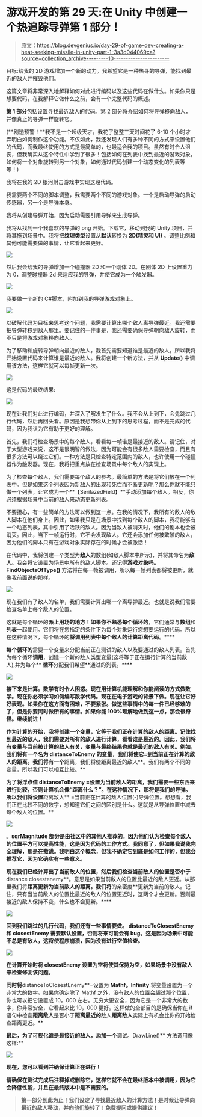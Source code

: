 # 游戏开发的第 29 天:在 Unity 中创建一个热追踪导弹第 1 部分！

> 原文：<https://blog.devgenius.io/day-29-of-game-dev-creating-a-heat-seeking-missile-in-unity-part-1-3a3d044069ca?source=collection_archive---------10----------------------->

目标:给我的 2D 游戏增加一个新的动力。我希望它是一种热寻的导弹，能找到最近的敌人并摧毁他们。

这篇文章将非常深入地解释如何对此进行编码以及这些代码在做什么。如果你只是想要代码，在我解释它做什么之前，会有一个完整代码的概述。

**第 1 部分**包括设置寻找最近敌人的代码。第 2 部分将介绍如何将导弹移向敌人，并像真正的导弹一样旋转它。

(**剧透预警！**我不是一个超级天才，我花了整整三天时间花了 6-10 个小时才弄明白如何制作这个功能。不仅如此，我还发现人们有多种不同的方式来设置他们的代码，而我最终使用的方式是最简单的，也最适合我的项目。虽然有时令人沮丧，但我确实从这个特性中学到了很多！包括如何在列表中找到最近的游戏对象，如何将一个对象旋转到另一个对象，如何通过代码创建一个动态变化的列表等等！)

我将在我的 2D 银河射击游戏中实现这段代码。

我需要两个不同的脚本调整，我需要两个不同的游戏对象。一个是启动导弹的启动传感器，另一个是导弹本身。

我将从创建导弹开始，因为启动需要引用导弹来生成导弹。

我将从找到一个我喜欢的导弹的 png 开始。下载它，移动到我的 Unity 项目，并将其拖到场景中。我将把**纹理类型**设置从**默认**转换为 **2D(精灵和 UI)** 。调整比例和其他可能需要做的事情，让它看起来更好。

![](img/7306181e4f1ce096285c756fab061669.png)

然后我会给我的导弹增加一个碰撞器 2D 和一个刚体 2D。在刚体 2D 上设置重力为 0，调整碰撞器 2d 来适应我的导弹，并使它成为一个触发器。

![](img/15ca170dd659ad6d9ddd52d2ea92c090.png)

我要做一个新的 C#脚本，附加到我的导弹游戏对象上。

![](img/007f8d50e423cb47be1f3ae4e2ae364c.png)

以破解代码为目标来思考这个问题，我需要计算出哪个敌人离导弹最近。我还需要把导弹转移到敌人那里。要记住的一件事是，我还需要确保导弹朝向敌人旋转，而不只是将游戏对象移向敌人。

为了移动和旋转导弹朝向最近的敌人，我首先需要知道谁是最近的敌人，所以我将开始设置代码来计算谁是最近的敌人。我将创建一个新方法，并从 **Update()** 中调用该方法，这样它就可以每帧更新一次。

![](img/57cc93603dad5cfe0c9293f926adc5fc.png)

这是代码的最终结果:

![](img/b9d9564ac2f7e441c171cf4343f64beb.png)

现在让我们对此进行编码，并深入了解发生了什么。我不会从上到下，会先跳过几行代码，然后再回头看。原因是我想带你从上到下的思考过程，而不是完成的代码，因为我认为它有助于更好的理解。

首先，我们将检查场景中的每个敌人，看看每一帧谁是最接近的敌人。请记住，对于大型游戏来说，这不是很明智的做法，因为可能会有很多敌人需要检查，而且有很多方法可以绕过它们。一种方法是只检查特定范围内的敌人，也许使用一个碰撞器作为触发器。现在，我将把重点放在检查场景中每个敌人的实现上。

为了检查每个敌人，我们需要每个敌人的参考。最简单的方法是将它们放在一个列表中。但是如果这个列表因为新敌人的出现和死亡而不断更新呢？那么你就不能只做一个列表，让它成为一个**【SerilazedField】**手动添加每个敌人。相反，你必须根据场景中当前的敌人来动态更新列表。

不要担心，有一些简单的方法可以做到这一点。在我的情况下，我所有的敌人的敌人脚本在他们身上。因此，如果我只是在场景中找到每个敌人的脚本，我将能够有一个动态列表，其中引用了活跃的敌人。因为当敌人被消灭时，他们的剧本也会被消灭。因此，当下一帧运行时，它不会发现敌人。它还会添加任何被繁殖的敌人，因为他们的脚本只有在游戏对象实际存在的时候才会被激活！

在代码中，我将创建一个类型为**敌人**的数组(如敌人脚本中所示)，并将其命名为**敌人**。我会将它设置为场景中所有的敌人脚本。还记得**游戏对象吗。FindObjectsOfType()** 方法将在每一帧被调用，所以每一帧列表都将被更新，就像我前面说的那样。

![](img/9c19a06e411d6e65f6260c3203ef6c73.png)

现在我们有了敌人的名单，我们需要计算出哪一个离导弹最近。也就是说我们需要检查名单上每个敌人的位置。

这就是每个循环的**派上用场的地方！如果你不熟悉每个循环的**，它们通常与**数组**和**列表**一起使用。它们将在您指定的条件下为每个对象运行您想要运行的代码。所以在这种情况下，每个循环的**将调用列表中每个敌人的计算距离代码。******

**每个循环的**需要一个变量来分配当前正在测试的敌人以及要通过的敌人列表。首先为每个循环**调用**，创建一个新的敌人类型变量(这将等于正在运行计算的当前敌人),并为每个** **循环**分配我们希望**通过的列表。****

**![](img/ff37930dd6c7f8e4eafb205aa19450ac.png)**

**接下来是计算。数学有时令人困惑。现在用计算机能理解和你能阅读的方式做数学。现在你必须学习如何编写数学代码。现在在电子游戏的背景下做。现在让它好好表现。如果你在这方面有困难，不要紧张。做这些事情中的每一件已经够难的了，但是你要同时做所有的事情。如果你能 100%理解地做到这一点，那会很奇怪。继续前进！**

**作为计算的开始，我将创建一个变量，它等于我们正在计算的敌人的距离。记住找到最近的敌人，我们需要对所有的敌人进行计算，看看谁是最近的。因此，我们将有变量与当前被计算的敌人有关，变量与最终结果也就是最近的敌人有关。例如，我们将有一个名为 **distanceToEnemy** 的变量，我们将使它=到当前正在计算的敌人的距离。我们将有一个**距离，我们将使距离最近的敌人**。我们有两个不同的变量，所以我们可以相互比较。**

**为了将浮点值 **distanceToEnemy** =设置为当前敌人的距离，我们需要一些东西来进行比较，否则计算机会像“距离什么？”。在这种情况下，那将是我们的导弹。所以我们将设置**距离敌人** =当前正在计算的敌人位置(-)导弹位置。想想看，我们正在比较不同的数字，想知道它们之间的区别是什么。这就是从导弹位置中减去每个敌人的位置。**

**![](img/d758776735aadecfd0685e603ab1c57c.png)**

****。sqrMagnitude** 部分是由社区中的其他人推荐的，因为他们认为检查每个敌人的位置平方可以提高性能，这是因为代码的工作方式。我同意了，但如果我说我完全理解，那是在撒谎。我明白这个概念，但我不确定它到底是如何工作的，但我会推荐它，因为它确实有一些意义。**

**现在我们已经计算出了当前敌人的位置，然后我们检查当前敌人的位置是否小于**distance closestenemy**。意思是如果当前敌人的位置比最近的敌人更近。从那里我们将**距离更新为当前敌人的距离。我们将**的亲密度**更新为当前的敌人。记住，只有当当前敌人的位置比最近的敌人的位置更近时，这两个才会更新。否则最接近的敌人保持不变，什么也不会更新。****

**![](img/7a40b9d73636f372282a3ed302218819.png)**

**回到我们跳过的几行代码，我们还有一些事情要做。 **distanceToClosestEnemy** 和 **closestEnemy** 需要默认设置，否则将来可能会有 bug。这是因为场景中可能不总是有敌人，这将使程序崩溃，因为没有进行空值检查。**

**![](img/79ef44fabb0d839cefa90958d68ba8a7.png)**

**在计算开始时将 **closestEnemy** 设置为空将使其保持为空，如果场景中没有敌人来检查修复该问题。**

**同时将**distanceToClosestEnemy**=设置为 **Mathf。Infinity** 将变量设置为一个非常大的数字。如果你确定除了 Mathf 之外，没有敌人的位置会超过那个位置，你也可以把它设置成 10，000 左右。无穷大更安全，因为它是一个非常大的数字，你非常安全，它看起来比 10，000 更好。这样做的全部目的是确保当你在 if 语句中检查**距离敌人**是否小于**距离最近的**敌人**距离敌人**实际上有机会比你的开始检查距离更近。**

**最后，为了可视化谁是最接近的敌人，添加一个**调试。DrawLine()** 方法调用像这样:**

**![](img/499fc9e43e8005b52d37eabc923c19ef.png)**

**现在，您可以看到并确保计算正在进行！**

**请确保在测试完成后注释掉或删除它，这样它就不会在最终版本中被调用，因为它会降低性能，并且在最终版本中是不需要的。**

> **第一部分到此为止！我们设定了寻找最近敌人的计算方法！是时候让导弹向最近的敌人移动，并向他们旋转了！免费提问或提供建议！**